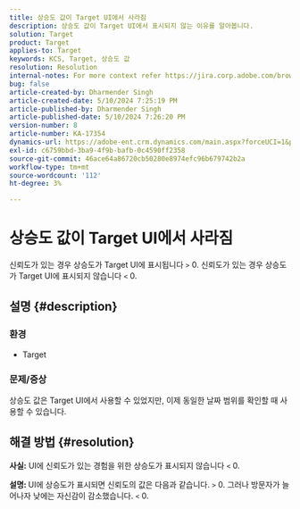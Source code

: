 ```yaml
---
title: 상승도 값이 Target UI에서 사라짐
description: 상승도 값이 Target UI에서 표시되지 않는 이유를 알아봅니다.
solution: Target
product: Target
applies-to: Target
keywords: KCS, Target, 상승도 값
resolution: Resolution
internal-notes: For more context refer https://jira.corp.adobe.com/browse/TGT-41844
bug: false
article-created-by: Dharmender Singh
article-created-date: 5/10/2024 7:25:19 PM
article-published-by: Dharmender Singh
article-published-date: 5/10/2024 7:26:20 PM
version-number: 8
article-number: KA-17354
dynamics-url: https://adobe-ent.crm.dynamics.com/main.aspx?forceUCI=1&pagetype=entityrecord&etn=knowledgearticle&id=a798db06-030f-ef11-9f8a-6045bd006b25
exl-id: c6759bbd-3ba9-4f9b-bafb-0c4590ff2358
source-git-commit: 46ace64a86720cb50280e8974efc96b679742b2a
workflow-type: tm+mt
source-wordcount: '112'
ht-degree: 3%

---
```


# 상승도 값이 Target UI에서 사라짐


신뢰도가 있는 경우 상승도가 Target UI에 표시됩니다 `>`  0. 신뢰도가 있는 경우 상승도가 Target UI에 표시되지 않습니다 `<`  0.

## 설명 {#description}


### <b>환경</b>

- Target


### <b>문제/증상</b>

상승도 값은 Target UI에서 사용할 수 있었지만, 이제 동일한 날짜 범위를 확인할 때 사용할 수 있습니다.


## 해결 방법 {#resolution}


<b>사실:</b> UI에 신뢰도가 있는 경험을 위한 상승도가 표시되지 않습니다 `<`  0.

<b>설명: </b>UI에 상승도가 표시되면 신뢰도의 값은 다음과 같습니다. `>`  0. 그러나 방문자가 늘어나자 낮에는 자신감이 감소했습니다. `<`  0.
